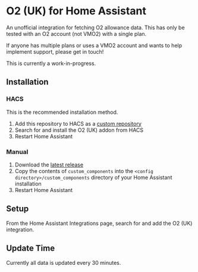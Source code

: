 # O2 (UK) for Home Assistant

An unofficial integration for fetching O2 allowance data. This has only be tested with an O2 account (not VMO2) with a single plan.

If anyone has multiple plans or uses a VMO2 account and wants to help implement support, please get in touch!

This is currently a work-in-progress.


## Installation

### HACS
This is the recommended installation method.
1. Add this repository to HACS as a [custom repository](https://hacs.xyz/docs/faq/custom_repositories)
2. Search for and install the O2 (UK) addon from HACS
3. Restart Home Assistant

### Manual
1. Download the [latest release](https://github.com/dan-r/HomeAssistant-O2/releases)
2. Copy the contents of `custom_components` into the `<config directory>/custom_components` directory of your Home Assistant installation
3. Restart Home Assistant


## Setup
From the Home Assistant Integrations page, search for and add the O2 (UK) integration.

## Update Time
Currently all data is updated every 30 minutes.
